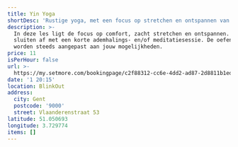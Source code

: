 ```yaml
---
title: Yin Yoga
shortDesc: 'Rustige yoga, met een focus op stretchen en ontspannen van de spieren.'
description: >-
  In deze les ligt de focus op comfort, zacht stretchen en ontspannen. We
  sluiten af met een korte ademhalings- en/of meditatiesessie. De oefeningen
  worden steeds aangepast aan jouw mogelijkheden.
price: 11
isPerHour: false
url: >-
  https://my.setmore.com/bookingpage/c2f88312-cc6e-4dd2-ad87-2d8811b1ed3b/bookclass
date: '1 20:15'
location: BlinkOut
address:
  city: Gent
  postcode: '9000'
  street: Vlaanderenstraat 53
latitude: 51.050693
longitude: 3.729774
items: []
---
```



